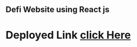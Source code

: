 ## Defi Website using React js

# Deployed Link [click Here](https://fanciful-taffy-f669d9.netlify.app/)
